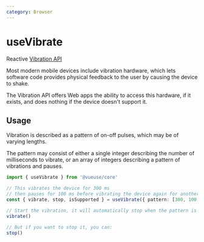 ```yaml
---
category: Browser
---
```


# useVibrate

Reactive [Vibration API](https://developer.mozilla.org/en-US/docs/Web/API/Vibration_API)

Most modern mobile devices include vibration hardware, which lets software
code provides physical feedback to the user by causing the device to shake.

The Vibration API offers Web apps the ability to access this hardware,
if it exists, and does nothing if the device doesn't support it.

## Usage

Vibration is described as a pattern of on-off pulses, which may be of varying
lengths.

The pattern may consist of either a single integer describing the
number of milliseconds to vibrate, or an array of integers describing
a pattern of vibrations and pauses.

```ts
import { useVibrate } from '@vueuse/core'

// This vibrates the device for 300 ms
// then pauses for 100 ms before vibrating the device again for another 300 ms:
const { vibrate, stop, isSupported } = useVibrate({ pattern: [300, 100, 300] })

// Start the vibration, it will automatically stop when the pattern is complete:
vibrate()

// But if you want to stop it, you can:
stop()
```
